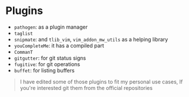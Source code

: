 Plugins
=======
* `pathogen`: as a plugin manager
* `taglist`
* `snipmate`: and `tlib_vim`, `vim_addon_mw_utils` as a helping library
* `youCompleteMe`: it has a compiled part
* `CommanT`
* `gitgutter`: for git status signs
* `fugitive`: for git operations
* `buffet`: for listing buffers

> I have edited some of those plugins to fit my personal use cases, If you're
> interested git them from the official repositories
